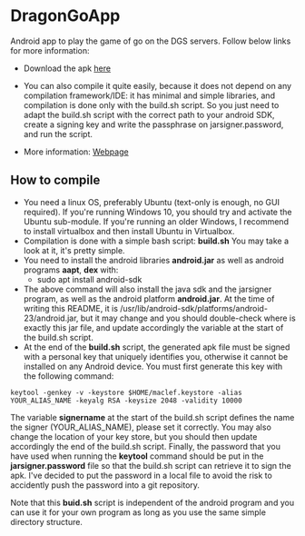 DragonGoApp
===========

Android app to play the game of go on the DGS servers.
Follow below links for more information:

* Download the apk [here](http://uldocs.atilf.fr/lexres/dragongoapp.apk)

* You can also compile it quite easily, because it does not depend on any compilation framework/IDE: it has minimal and simple libraries, and compilation is done only with the build.sh script. So you just need to adapt the build.sh script with the correct path to your android SDK, create a signing key and write the passphrase on jarsigner.password, and run the script.

* More information: [Webpage](http://cerisara.github.io/DragonGoApp/)

How to compile
--------------

- You need a linux OS, preferably Ubuntu (text-only is enough, no GUI required).
If you're running Windows 10, you should try and activate the Ubuntu sub-module.
If you're running an older Windows, I recommend to install virtualbox and then install Ubuntu in Virtualbox.
- Compilation is done with a simple bash script: **build.sh**
You may take a look at it, it's pretty simple.
- You need to install the android libraries **android.jar** as well as android programs **aapt**, **dex** with:
	- sudo apt install android-sdk
- The above command will also install the java sdk and the jarsigner program, as well as the android platform **android.jar**. At the time of writing this README, it is /usr/lib/android-sdk/platforms/android-23/android.jar, but it may change and you should double-check where is exactly this jar file, and update accordingly the variable at the start of the build.sh script.
- At the end of the **build.sh** script, the generated apk file must be signed with a personal key that uniquely identifies you, otherwise it cannot be installed on any Android device. You must first generate this key with the following command:

```	
keytool -genkey -v -keystore $HOME/maclef.keystore -alias YOUR_ALIAS_NAME -keyalg RSA -keysize 2048 -validity 10000
```	

The variable **signername** at the start of the build.sh script defines the name the signer (YOUR_ALIAS_NAME), please set it correctly.
You may also change the location of your key store, but you should then update accordingly the end of the build.sh script.
Finally, the password that you have used when running the **keytool** command should be put in the **jarsigner.password** file
so that the build.sh script can retrieve it to sign the apk.
I've decided to put the password in a local file to avoid the risk to accidently push the password into a git repository.

Note that this **buid.sh** script is independent of the android program and you can use it for your own program as long as you
use the same simple directory structure.



